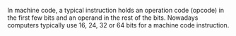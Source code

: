 In machine code, a typical instruction holds an operation code (opcode) in the first few bits and an operand in the rest of the bits. Nowadays computers typically use 16, 24, 32 or 64 bits for a machine code instruction.